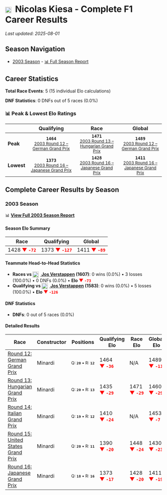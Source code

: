 # <img src="https://upload.wikimedia.org/wikipedia/commons/9/9c/Flag_of_Denmark.svg" alt="Denmark" width="20" height="auto" style="vertical-align: middle; margin-right: 5px;" onerror="this.outerHTML='🇩🇰'; this.style.marginRight='5px';"/> Nicolas Kiesa - Complete F1 Career Results

*Last updated: 2025-08-01*

## Season Navigation

- [2003 Season](#2003-season) - [📊 Full Season Report](../seasons/2003-season-report)

## Career Statistics

**Total Race Events**: 5 (15 individual Elo calculations)

**DNF Statistics**: 0 DNFs out of 5 races (0.0%)

### 📊 Peak & Lowest Elo Ratings

| &nbsp; | Qualifying | Race | Global |
|-------|------------|------|--------|
| **Peak** | <center>**`1464`**<br/><small>[2003 Round 12 – German Grand Prix](../seasons/2003-season-report#round-12-german-grand-prix)</small></center> | <center>**`1471`**<br/><small>[2003 Round 13 – Hungarian Grand Prix](../seasons/2003-season-report#round-13-hungarian-grand-prix)</small></center> | <center>**`1489`**<br/><small>[2003 Round 12 – German Grand Prix](../seasons/2003-season-report#round-12-german-grand-prix)</small></center> |
| **Lowest** | <center>**`1373`**<br/><small>[2003 Round 16 – Japanese Grand Prix](../seasons/2003-season-report#round-16-japanese-grand-prix)</small></center> | <center>**`1428`**<br/><small>[2003 Round 16 – Japanese Grand Prix](../seasons/2003-season-report#round-16-japanese-grand-prix)</small></center> | <center>**`1411`**<br/><small>[2003 Round 16 – Japanese Grand Prix](../seasons/2003-season-report#round-16-japanese-grand-prix)</small></center> |


## Complete Career Results by Season

### 2003 Season

📊 **[View Full 2003 Season Report](../seasons/2003-season-report)**

#### Season Elo Summary

| Race | Qualifying | Global |
|------|------------|--------|
| 1428 **<span style="color: red;">▼&nbsp;`-72`</span>** | 1373 **<span style="color: red;">▼&nbsp;`-127`</span>** | 1411 **<span style="color: red;">▼&nbsp;`-89`</span>** |

#### Teammate Head-to-Head Statistics

- **Races vs [<img src="https://upload.wikimedia.org/wikipedia/commons/2/20/Flag_of_the_Netherlands.svg" alt="Netherlands" width="20" height="auto" style="vertical-align: middle; margin-right: 5px;" onerror="this.outerHTML='🇳🇱'; this.style.marginRight='5px';"/> Jos Verstappen](jos-verstappen) (1607)**: 0 wins (0.0%) • 3 losses (100.0%) • 0 DNFs (0.0%) • **Elo <span style="color: red;">▼&nbsp;`-73`</span>**
- **Qualifying vs [<img src="https://upload.wikimedia.org/wikipedia/commons/2/20/Flag_of_the_Netherlands.svg" alt="Netherlands" width="20" height="auto" style="vertical-align: middle; margin-right: 5px;" onerror="this.outerHTML='🇳🇱'; this.style.marginRight='5px';"/> Jos Verstappen](jos-verstappen) (1583)**: 0 wins (0.0%) • 5 losses (100.0%) • **Elo <span style="color: red;">▼&nbsp;`-126`</span>**

#### DNF Statistics

- **DNFs**: 0 out of 5 races (0.0%)

#### Detailed Results

| Race | Constructor | Positions | Qualifying Elo | Race Elo | Global Elo | Teammate |
|------|-------------|-----------|----------------|----------|------------|----------|
| [Round 12: German Grand Prix](../seasons/2003-season-report#round-12-german-grand-prix) | Minardi | <small>Q:&nbsp;**`20`**&nbsp;•&nbsp;R:&nbsp;**`12`**</small> | 1464 **<span style="color: red;">▼&nbsp;`-36`</span>** | N/A | 1489 **<span style="color: red;">▼&nbsp;`-11`</span>** | [<img src="https://upload.wikimedia.org/wikipedia/commons/2/20/Flag_of_the_Netherlands.svg" alt="Netherlands" width="20" height="auto" style="vertical-align: middle; margin-right: 5px;" onerror="this.outerHTML='🇳🇱'; this.style.marginRight='5px';"/> Jos Verstappen](jos-verstappen)<br/><small>Q:&nbsp;**`19`**&nbsp;•&nbsp;R:&nbsp;**`DNF`**</small> |
| [Round 13: Hungarian Grand Prix](../seasons/2003-season-report#round-13-hungarian-grand-prix) | Minardi | <small>Q:&nbsp;**`20`**&nbsp;•&nbsp;R:&nbsp;**`13`**</small> | 1435 **<span style="color: red;">▼&nbsp;`-29`</span>** | 1471 **<span style="color: red;">▼&nbsp;`-29`</span>** | 1460 **<span style="color: red;">▼&nbsp;`-29`</span>** | [<img src="https://upload.wikimedia.org/wikipedia/commons/2/20/Flag_of_the_Netherlands.svg" alt="Netherlands" width="20" height="auto" style="vertical-align: middle; margin-right: 5px;" onerror="this.outerHTML='🇳🇱'; this.style.marginRight='5px';"/> Jos Verstappen](jos-verstappen)<br/><small>Q:&nbsp;**`18`**&nbsp;•&nbsp;R:&nbsp;**`12`**</small> |
| [Round 14: Italian Grand Prix](../seasons/2003-season-report#round-14-italian-grand-prix) | Minardi | <small>Q:&nbsp;**`19`**&nbsp;•&nbsp;R:&nbsp;**`12`**</small> | 1410 **<span style="color: red;">▼&nbsp;`-24`</span>** | N/A | 1453 **<span style="color: red;">▼&nbsp;`-7`</span>** | [<img src="https://upload.wikimedia.org/wikipedia/commons/2/20/Flag_of_the_Netherlands.svg" alt="Netherlands" width="20" height="auto" style="vertical-align: middle; margin-right: 5px;" onerror="this.outerHTML='🇳🇱'; this.style.marginRight='5px';"/> Jos Verstappen](jos-verstappen)<br/><small>Q:&nbsp;**`17`**&nbsp;•&nbsp;R:&nbsp;**`DNF`**</small> |
| [Round 15: United States Grand Prix](../seasons/2003-season-report#round-15-united-states-grand-prix) | Minardi | <small>Q:&nbsp;**`20`**&nbsp;•&nbsp;R:&nbsp;**`11`**</small> | 1390 **<span style="color: red;">▼&nbsp;`-20`</span>** | 1448 **<span style="color: red;">▼&nbsp;`-24`</span>** | 1430 **<span style="color: red;">▼&nbsp;`-23`</span>** | [<img src="https://upload.wikimedia.org/wikipedia/commons/2/20/Flag_of_the_Netherlands.svg" alt="Netherlands" width="20" height="auto" style="vertical-align: middle; margin-right: 5px;" onerror="this.outerHTML='🇳🇱'; this.style.marginRight='5px';"/> Jos Verstappen](jos-verstappen)<br/><small>Q:&nbsp;**`19`**&nbsp;•&nbsp;R:&nbsp;**`10`**</small> |
| [Round 16: Japanese Grand Prix](../seasons/2003-season-report#round-16-japanese-grand-prix) | Minardi | <small>Q:&nbsp;**`18`**&nbsp;•&nbsp;R:&nbsp;**`16`**</small> | 1373 **<span style="color: red;">▼&nbsp;`-17`</span>** | 1428 **<span style="color: red;">▼&nbsp;`-20`</span>** | 1411 **<span style="color: red;">▼&nbsp;`-19`</span>** | [<img src="https://upload.wikimedia.org/wikipedia/commons/2/20/Flag_of_the_Netherlands.svg" alt="Netherlands" width="20" height="auto" style="vertical-align: middle; margin-right: 5px;" onerror="this.outerHTML='🇳🇱'; this.style.marginRight='5px';"/> Jos Verstappen](jos-verstappen)<br/><small>Q:&nbsp;**`17`**&nbsp;•&nbsp;R:&nbsp;**`15`**</small> |

